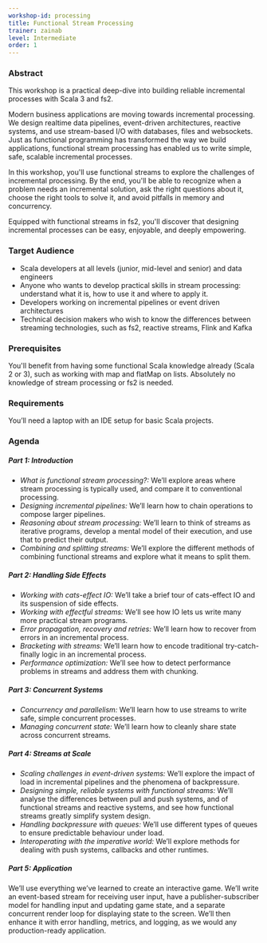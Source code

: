 ```yaml
---
workshop-id: processing
title: Functional Stream Processing
trainer: zainab
level: Intermediate 
order: 1
---
```


### Abstract

This workshop is a practical deep-dive into building reliable incremental processes with Scala 3 and fs2.

Modern business applications are moving towards incremental processing. We design realtime data pipelines, event-driven architectures, reactive systems, and use stream-based I/O with databases, files and websockets. Just as functional programming has transformed the way we build applications, functional stream processing has enabled us to write simple, safe, scalable incremental processes.

In this workshop, you'll use functional streams to explore the challenges of incremental processing. By the end, you'll be able to recognize when a problem needs an incremental solution, ask the right questions about it, choose the right tools to solve it, and avoid pitfalls in memory and concurrency.

Equipped with functional streams in fs2, you'll discover that designing incremental processes can be easy, enjoyable, and deeply empowering.


### Target Audience

- Scala developers at all levels (junior, mid-level and senior) and data engineers
- Anyone who wants to develop practical skills in stream processing: understand what it is, how to use it and where to apply it.
- Developers working on incremental pipelines or event driven architectures 
- Technical decision makers who wish to know the differences between streaming technologies, such as fs2, reactive streams, Flink and Kafka


### Prerequisites

You'll benefit from having some functional Scala knowledge already (Scala 2 or 3), such as working with map and flatMap on lists. Absolutely no knowledge of stream processing or fs2 is needed.


### Requirements

You’ll need a laptop with an IDE setup for basic Scala projects.


### Agenda

##### Part 1: Introduction
- <i>What is functional stream processing?:</i> We’ll explore areas where stream processing is typically used, and compare it to conventional processing.
- <i>Designing incremental pipelines:</i> We’ll learn how to chain operations to compose larger pipelines.
- <i>Reasoning about stream processing:</i> We’ll learn to think of streams as iterative programs, develop a mental model of their execution, and use that to predict their output.
- <i>Combining and splitting streams:</i> We’ll explore the different methods of combining functional streams and explore what it means to split them.

##### Part 2: Handling Side Effects
- <i>Working with cats-effect IO:</i> We’ll take a brief tour of cats-effect IO and its suspension of side effects.
- <i>Working with effectful streams:</i> We’ll see how IO lets us write many more practical stream programs.
- <i>Error propagation, recovery and retries:</i> We’ll learn how to recover from errors in an incremental process.
- <i>Bracketing with streams:</i> We’ll learn how to encode traditional try-catch-finally logic in an incremental process.
- <i>Performance optimization:</i> We’ll see how to detect performance problems in streams and address them with chunking.

##### Part 3: Concurrent Systems
- <i>Concurrency and parallelism:</i> We’ll learn how to use streams to write safe, simple concurrent processes.
- <i>Managing concurrent state:</i> We’ll learn how to cleanly share state across concurrent streams.

##### Part 4: Streams at Scale
- <i>Scaling challenges in event-driven systems:</i> We’ll explore the impact of load in incremental pipelines and the phenomena of backpressure.
- <i>Designing simple, reliable systems with functional streams:</i> We’ll analyse the differences between pull and push systems, and of functional streams and reactive systems, and see how functional streams greatly simplify system design.
- <i>Handling backpressure with queues:</i> We’ll use different types of queues to ensure predictable behaviour under load.
- <i>Interoperating with the imperative world:</i> We’ll explore methods for dealing with push systems, callbacks and other runtimes. 

##### Part 5: Application
We’ll use everything we’ve learned to create an interactive game. We’ll write an event-based stream for receiving user input, have a publisher-subscriber model for handling input and updating game state, and a separate concurrent render loop for displaying state to the screen. We’ll then enhance it with error handling, metrics, and logging, as we would any production-ready application.


